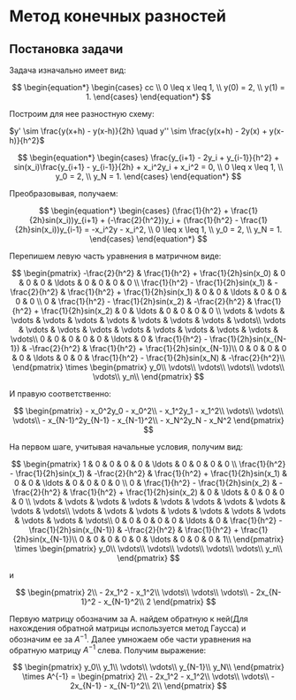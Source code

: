 # Метод конечных разностей
## Постановка задачи
Задача изначально имеет вид:

$$
\begin{equation*}
 \begin{cases}
   cc
   \\
   0 \leq x \leq 1,
   \\
   y(0) = 2,
   \\
   y(1) = 1.
 \end{cases}
\end{equation*}
$$

Построим для нее разностную схему:

$y' \sim \frac{y(x+h) - y(x-h)}{2h} \quad y'' \sim  \frac{y(x+h) - 2y(x) + y(x-h)}{h^2}$

$$
\begin{equation*}
 \begin{cases}
   \frac{y_{i+1} - 2y_i + y_{i-1}}{h^2} + sin(x_i)\frac{y_{i+1} - y_{i-1}}{2h} + x_i^2y_i + x_i^2 = 0,
   \\
   0 \leq x \leq 1,
   \\
   y_0 = 2,
   \\
   y_N = 1.
 \end{cases}
\end{equation*}
$$

Преобразовывая, получаем:

$$
\begin{equation*}
 \begin{cases}
   (\frac{1}{h^2} + \frac{1}{2h}sin(x_i))y_{i+1} + (-\frac{2}{h^2})y_i + (\frac{1}{h^2} - \frac{1}{2h}sin(x_i))y_{i-1} = -x_i^2y - x_i^2,
   \\
   0 \leq x \leq 1,
   \\
   y_0 = 2,
   \\
   y_N = 1.
 \end{cases}
\end{equation*}
$$

Перепишем левую часть уравнения в матричном виде:

$$
\begin{pmatrix}
 -\frac{2}{h^2} & \frac{1}{h^2} + \frac{1}{2h}sin(x_0) & 0 & 0 & 0 & \ldots & 0 & 0 & 0 & 0 \\
\frac{1}{h^2} - \frac{1}{2h}sin(x_1) & -\frac{2}{h^2} & \frac{1}{h^2} + \frac{1}{2h}sin(x_1) & 0 &  0 & \ldots & 0 & 0 & 0 & 0 \\
0 & \frac{1}{h^2} - \frac{1}{2h}sin(x_2) & -\frac{2}{h^2} & \frac{1}{h^2} + \frac{1}{2h}sin(x_2) & 0 & \ldots  & 0 & 0 & 0 & 0 \\
\vdots & \vdots & \vdots & \vdots & \vdots & \vdots & \vdots & \vdots & \vdots & \vdots\\
\vdots & \vdots & \vdots & \vdots & \vdots & \vdots & \vdots & \vdots & \vdots & \vdots\\
0 & 0 & 0 & 0 & 0 & \ldots & 0 & \frac{1}{h^2} - \frac{1}{2h}sin(x_{N-1}) & -\frac{2}{h^2} & \frac{1}{h^2} + \frac{1}{2h}sin(x_{N-1})\\
0 & 0 & 0 & 0 & 0 & \ldots & 0 & 0 & \frac{1}{h^2} - \frac{1}{2h}sin(x_N) & -\frac{2}{h^2}\\
     \end{pmatrix}
     \times
     \begin{pmatrix}
         y_0\\ 
         \vdots\\
         \vdots\\
         \vdots\\
         \vdots\\
         \vdots\\
         y_n\\ 
     \end{pmatrix}
$$

И правую соответственно:

$$
 \begin{pmatrix}
         - x_0^2y_0 - x_0^2\\ 
         - x_1^2y_1 - x_1^2\\ 
         \vdots\\
         \vdots\\
         \vdots\\
         - x_{N-1}^2y_{N-1} - x_{N-1}^2\\ 
         - x_N^2y_N - x_N^2
     \end{pmatrix}
 $$

 На первом шаге, учитывая начальные условия, получим  вид:

 $$
\begin{pmatrix}
1 & 0 & 0 & 0 & 0 & \ldots & 0 & 0 & 0 & 0 \\
\frac{1}{h^2} - \frac{1}{2h}sin(x_1) & -\frac{2}{h^2} & \frac{1}{h^2} + \frac{1}{2h}sin(x_1) & 0 &  0 & \ldots & 0 & 0 & 0 & 0 \\
0 & \frac{1}{h^2} - \frac{1}{2h}sin(x_2) & -\frac{2}{h^2} & \frac{1}{h^2} + \frac{1}{2h}sin(x_2) & 0 & \ldots  & 0 & 0 & 0 & 0 \\
\vdots & \vdots & \vdots & \vdots & \vdots & \vdots & \vdots & \vdots & \vdots & \vdots\\
\vdots & \vdots & \vdots & \vdots & \vdots & \vdots & \vdots & \vdots & \vdots & \vdots\\
0 & 0 & 0 & 0 & 0 & \ldots & 0 & \frac{1}{h^2} - \frac{1}{2h}sin(x_{N-1}) & -\frac{2}{h^2} & \frac{1}{h^2} + \frac{1}{2h}sin(x_{N-1})\\
0 & 0 & 0 & 0 & 0 & \ldots & 0 & 0 & 0 & 1\\
     \end{pmatrix}
     \times
     \begin{pmatrix}
         y_0\\ 
         \vdots\\
         \vdots\\
         \vdots\\
         \vdots\\
         \vdots\\
         y_n\\ 
     \end{pmatrix}
$$

и

$$
 \begin{pmatrix}
         2\\ 
         - 2x_1^2 - x_1^2\\ 
         \vdots\\
         \vdots\\
         \vdots\\
         - 2x_{N-1}^2 - x_{N-1}^2\\ 
         2
     \end{pmatrix}
 $$

 Первую матрицу обозначим за A. найдем обратную к ней(Для нахождения обратной матрицы используется метод Гаусса) и обозначим ее за $A^{-1}$.
 Далее умножаем обе части уравнения на обратную матрицу $A^{-1}$ слева. Получим выражение:

$$
 \begin{pmatrix}
         y_0\\ 
         y_1\\
         \vdots\\
         \vdots\\
         y_{N-1}\\
         y_N\\ 
     \end{pmatrix}
     \times
     A^{-1}
      =
     \begin{pmatrix}
         2\\ 
         - 2x_1^2 - x_1^2\\ 
         \vdots\\
         \vdots\\
         - 2x_{N-1} - x_{N-1}^2\\ 
         2\\ 
     \end{pmatrix}
     $$



